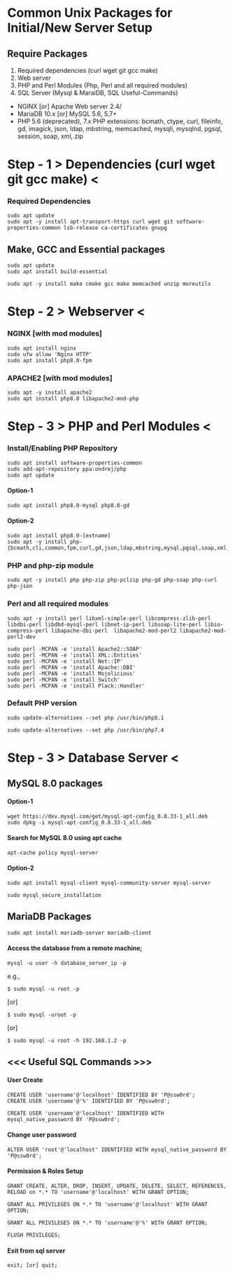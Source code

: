 # Common Unix Packages for Initial/New Server Setup

## Require Packages
1. Required dependencies (curl wget git gcc make)
2. Web server
3. PHP and Perl Modules (Php, Perl and all required modules)
4. SQL Server (Mysql & MaraiDB, SQL Useful-Commands)

* NGINX [or] Apache Web server 2.4/
* MariaDB 10.x [or] MySQL 5.6, 5.7+
* PHP 5.6 (deprecated), 7.x
PHP extensions: bcmath, ctype, curl, fileinfo, gd, imagick, json, ldap, mbstring, memcached, mysqli, mysqlnd, pgsql, session, soap, xml, zip

# Step - 1 > Dependencies (curl wget git gcc make) <
### Required Dependencies
```
sudo apt update
sudo apt -y install apt-transport-https curl wget git software-properties-common lsb-release ca-certificates gnupg
```

## Make, GCC and Essential packages
```
sudo apt update
sudo apt install build-essential
```
```
sudo apt -y install make cmake gcc make memcached unzip moreutils
```

# Step - 2 > Webserver <

### NGINX [with mod modules]
```
sudo apt install nginx
sudo ufw allow 'Nginx HTTP'
sudo apt install php8.0-fpm
```
### APACHE2 [with mod modules]

```
sudo apt -y install apache2
sudo apt install php8.0 libapache2-mod-php
```

# Step - 3 > PHP and Perl Modules <

### Install/Enabling PHP Repository
```
sudo apt install software-properties-common
sudo add-apt-repository ppa:ondrej/php
sudo apt update
```
#### Option-1
```
sudo apt install php8.0-mysql php8.0-gd
```
#### Option-2
```
sudo apt install php8.0-[extname]
sudo apt -y install php-{bcmath,cli,common,fpm,curl,gd,json,ldap,mbstring,mysql,pgsql,soap,xml,zip,imagick,memcached}
```
### PHP and php-zip module
```
sudo apt -y install php php-zip php-pclzip php-gd php-soap php-curl php-json
```
### Perl and all required modules
```
sudo apt -y install perl libxml-simple-perl libcompress-zlib-perl libdbi-perl libdbd-mysql-perl libnet-ip-perl libsoap-lite-perl libio-compress-perl libapache-dbi-perl  libapache2-mod-perl2 libapache2-mod-perl2-dev
 ```
 ```
sudo perl -MCPAN -e 'install Apache2::SOAP'
sudo perl -MCPAN -e 'install XML::Entities'
sudo perl -MCPAN -e 'install Net::IP'
sudo perl -MCPAN -e 'install Apache::DBI'
sudo perl -MCPAN -e 'install Mojolicious'
sudo perl -MCPAN -e 'install Switch'
sudo perl -MCPAN -e 'install Plack::Handler'
```
### Default PHP version
```
sudo update-alternatives --set php /usr/bin/php8.1 
```
```
sudo update-alternatives --set php /usr/bin/php7.4
```

# Step - 3 > Database Server <
## MySQL 8.0 packages
#### Option-1
```
wget https://dev.mysql.com/get/mysql-apt-config_0.8.33-1_all.deb
sudo dpkg -i mysql-apt-config_0.8.33-1_all.deb
```
#### Search for MySQL 8.0 using apt cache
```
apt-cache policy mysql-server
```
#### Option-2
```
sudo apt install mysql-client mysql-community-server mysql-server
```
```
sudo mysql_secure_installation
```
## MariaDB Packages
```
sudo apt install mariadb-server mariadb-client
```
#### Access the database from a remote machine;
```
mysql -u user -h database_server_ip -p
```

e.g., 
```
$ sudo mysql -u root -p 
```
[or]
```  
$ sudo mysql -uroot -p 
```
[or]
``` 
$ sudo mysql -u root -h 192.168.1.2 -p
```
## <<< Useful SQL Commands >>>

#### User Create
```
CREATE USER 'username'@'localhost' IDENTIFIED BY 'P@ssw0rd';
CREATE USER 'username'@'%' IDENTIFIED BY 'P@ssw0rd';
```
```
CREATE USER 'username'@'localhost' IDENTIFIED WITH mysql_native_password BY 'P@ssw0rd';
```
#### Change user password
```
ALTER USER 'root'@'localhost' IDENTIFIED WITH mysql_native_password BY 'P@ssw0rd';
```
#### Permission & Roles Setup
```
GRANT CREATE, ALTER, DROP, INSERT, UPDATE, DELETE, SELECT, REFERENCES, RELOAD on *.* TO 'username'@'localhost' WITH GRANT OPTION;
```
```
GRANT ALL PRIVILEGES ON *.* TO 'username'@'localhost' WITH GRANT OPTION;
```
```
GRANT ALL PRIVILEGES ON *.* TO 'username'@'%' WITH GRANT OPTION;
```
```
FLUSH PRIVILEGES;
```
#### Exit from sql server
```
exit; [or] quit;
```
